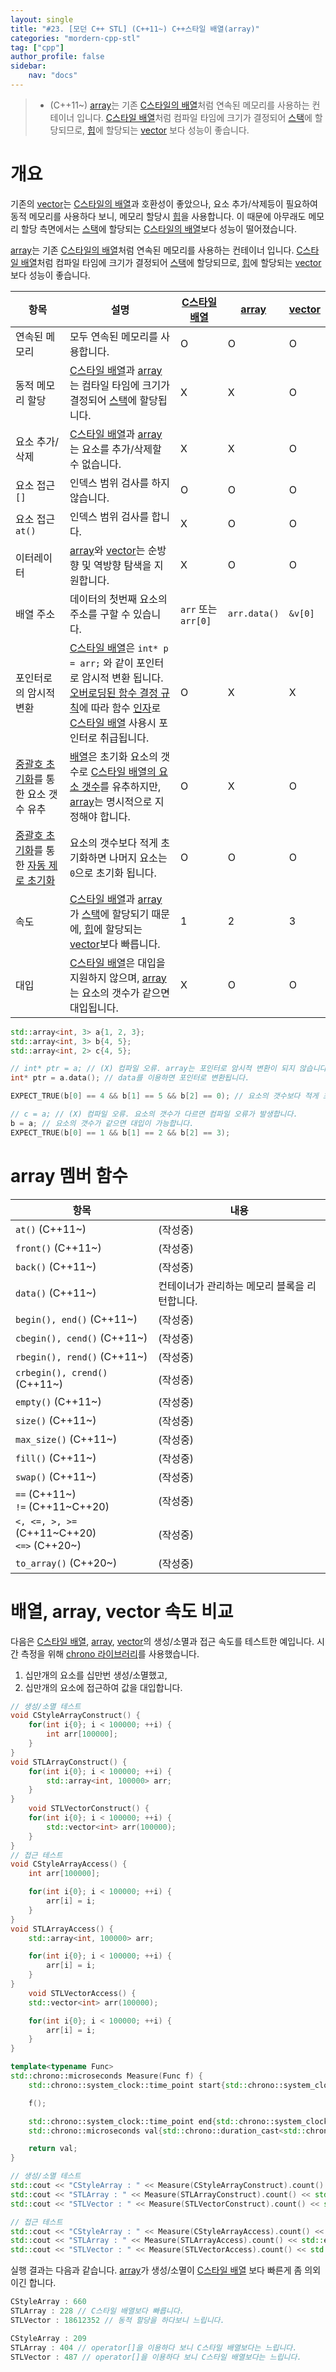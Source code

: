 ```yaml
---
layout: single
title: "#23. [모던 C++ STL] (C++11~) C++스타일 배열(array)"
categories: "mordern-cpp-stl"
tag: ["cpp"]
author_profile: false
sidebar: 
    nav: "docs"
---
```


> * (C++11~) [array](https://tango1202.github.io/mordern-cpp-stl/mordern-cpp-stl-array/)는 기존 [C스타일의 배열](https://tango1202.github.io/classic-cpp-guide/classic-cpp-guide-array/)처럼 연속된 메모리를 사용하는 컨테이너 입니다. [C스타일 배열](https://tango1202.github.io/classic-cpp-guide/classic-cpp-guide-array/)처럼 컴파일 타임에 크기가 결정되어 [스택](https://tango1202.github.io/classic-cpp-guide/classic-cpp-guide-memory-segment/#%EC%8A%A4%ED%83%9D)에 할당되므로, [힙](https://tango1202.github.io/classic-cpp-guide/classic-cpp-guide-memory-segment/#%ED%9E%99)에 할당되는 [vector](https://tango1202.github.io/classic-cpp-stl/classic-cpp-stl-vector/) 보다 성능이 좋습니다.

# 개요

기존의 [vector](https://tango1202.github.io/classic-cpp-stl/classic-cpp-stl-vector/)는 [C스타일의 배열](https://tango1202.github.io/classic-cpp-guide/classic-cpp-guide-array/)과 호환성이 좋았으나, 요소 추가/삭제등이 필요하여 동적 메모리를 사용하다 보니, 메모리 할당시 [힙](https://tango1202.github.io/classic-cpp-guide/classic-cpp-guide-memory-segment/#%ED%9E%99)을 사용합니다. 이 때문에 아무래도 메모리 할당 측면에서는 [스택](https://tango1202.github.io/classic-cpp-guide/classic-cpp-guide-memory-segment/#%EC%8A%A4%ED%83%9D)에 할당되는 [C스타일의 배열](https://tango1202.github.io/classic-cpp-guide/classic-cpp-guide-array/)보다 성능이 떨어졌습니다.

[array](https://tango1202.github.io/mordern-cpp-stl/mordern-cpp-stl-array/)는 기존 [C스타일의 배열](https://tango1202.github.io/classic-cpp-guide/classic-cpp-guide-array/)처럼 연속된 메모리를 사용하는 컨테이너 입니다. [C스타일 배열](https://tango1202.github.io/classic-cpp-guide/classic-cpp-guide-array/)처럼 컴파일 타임에 크기가 결정되어 [스택](https://tango1202.github.io/classic-cpp-guide/classic-cpp-guide-memory-segment/#%EC%8A%A4%ED%83%9D)에 할당되므로, [힙](https://tango1202.github.io/classic-cpp-guide/classic-cpp-guide-memory-segment/#%ED%9E%99)에 할당되는 [vector](https://tango1202.github.io/classic-cpp-stl/classic-cpp-stl-vector/) 보다 성능이 좋습니다.

|항목|설명|[C스타일 배열](https://tango1202.github.io/classic-cpp-guide/classic-cpp-guide-array/)|[array](https://tango1202.github.io/mordern-cpp-stl/mordern-cpp-stl-array/)|[vector](https://tango1202.github.io/classic-cpp-stl/classic-cpp-stl-vector/)|
|--|--|--|--|--|
|연속된 메모리|모두 연속된 메모리를 사용합니다.|O|O|O|
|동적 메모리 할당|[C스타일 배열](https://tango1202.github.io/classic-cpp-guide/classic-cpp-guide-array/)과 [array](https://tango1202.github.io/mordern-cpp-stl/mordern-cpp-stl-array/)는 컴타일 타임에 크기가 결정되어 [스택](https://tango1202.github.io/classic-cpp-guide/classic-cpp-guide-memory-segment/#%EC%8A%A4%ED%83%9D)에 할당됩니다.|X|X|O|
|요소 추가/삭제|[C스타일 배열](https://tango1202.github.io/classic-cpp-guide/classic-cpp-guide-array/)과 [array](https://tango1202.github.io/mordern-cpp-stl/mordern-cpp-stl-array/)는 요소를 추가/삭제할 수 없습니다.|X|X|O|
|요소 접근 `[]`|인덱스 범위 검사를 하지 않습니다.|O|O|O|
|요소 접근 `at()`|인덱스 범위 검사를 합니다.|X|O|O|
|이터레이터|[array](https://tango1202.github.io/mordern-cpp-stl/mordern-cpp-stl-array/)와 [vector](https://tango1202.github.io/classic-cpp-stl/classic-cpp-stl-vector/)는 순방향 및 역방향 탐색을 지원합니다.|X|O|O|
|배열 주소|데이터의 첫번째 요소의 주소를 구할 수 있습니다.|`arr` 또는 `arr[0]`|`arr.data()`|`&v[0]`|
|포인터로의 암시적 변환|[C스타일 배열](https://tango1202.github.io/classic-cpp-guide/classic-cpp-guide-array/)은 `int* p = arr;` 와 같이 포인터로 암시적 변환 됩니다.<br/>[오버로딩된 함수 결정 규칙](https://tango1202.github.io/classic-cpp-guide/classic-cpp-guide-function/#%EC%98%A4%EB%B2%84%EB%A1%9C%EB%94%A9%EB%90%9C-%ED%95%A8%EC%88%98-%EA%B2%B0%EC%A0%95-%EA%B7%9C%EC%B9%99)에 따라 함수 [인자](https://tango1202.github.io/classic-cpp-guide/classic-cpp-guide-function/#%EC%9D%B8%EC%9E%90%EB%A7%A4%EA%B0%9C%EB%B3%80%EC%88%98-parameter)로 [C스타일 배열](https://tango1202.github.io/classic-cpp-guide/classic-cpp-guide-array/) 사용시 포인터로 취급됩니다.|O|X|X|
|[중괄호 초기화](https://tango1202.github.io/mordern-cpp/mordern-cpp-uniform-initialization/)를 통한 요소 갯수 유추|[배열](https://tango1202.github.io/classic-cpp-guide/classic-cpp-guide-array/)은 초기화 요소의 갯수로 [C스타일 배열의 요소 갯수](https://tango1202.github.io/classic-cpp-guide/classic-cpp-guide-array/#%EB%B0%B0%EC%97%B4-%EC%9A%94%EC%86%8C%EC%9D%98-%EA%B0%AF%EC%88%98)를 유추하지만, [array](https://tango1202.github.io/mordern-cpp-stl/mordern-cpp-stl-array/)는 명시적으로 지정해야 합니다.|O|X|O|
|[중괄호 초기화](https://tango1202.github.io/mordern-cpp/mordern-cpp-uniform-initialization/)를 통한 [자동 제로 초기화](https://tango1202.github.io/classic-cpp-guide/classic-cpp-guide-initialization/#%EC%9E%90%EB%8F%99-%EC%A0%9C%EB%A1%9C-%EC%B4%88%EA%B8%B0%ED%99%94)|요소의 갯수보다 적게 초기화하면 나머지 요소는 `0`으로 초기화 됩니다.|O|O|O|
|속도|[C스타일 배열](https://tango1202.github.io/classic-cpp-guide/classic-cpp-guide-array/)과 [array](https://tango1202.github.io/mordern-cpp-stl/mordern-cpp-stl-array/)가 [스택](https://tango1202.github.io/classic-cpp-guide/classic-cpp-guide-memory-segment/#%EC%8A%A4%ED%83%9D)에 할당되기 때문에, [힙](https://tango1202.github.io/classic-cpp-guide/classic-cpp-guide-memory-segment/#%ED%9E%99)에 할당되는 [vector](https://tango1202.github.io/classic-cpp-stl/classic-cpp-stl-vector/)보다 빠릅니다.|1|2|3|
|대입|[C스타일 배열](https://tango1202.github.io/classic-cpp-guide/classic-cpp-guide-array/)은 대입을 지원하지 않으며, [array](https://tango1202.github.io/mordern-cpp-stl/mordern-cpp-stl-array/)는 요소의 갯수가 같으면 대입됩니다.|X|O|O|


```cpp
std::array<int, 3> a{1, 2, 3};
std::array<int, 3> b{4, 5}; 
std::array<int, 2> c{4, 5};   

// int* ptr = a; // (X) 컴파일 오류. array는 포인터로 암시적 변환이 되지 않습니다.
int* ptr = a.data(); // data를 이용하면 포인터로 변환됩니다.  

EXPECT_TRUE(b[0] == 4 && b[1] == 5 && b[2] == 0); // 요소의 갯수보다 적게 초기화하면 나머지 요소는 0으로 초기화 됩니다.

// c = a; // (X) 컴파일 오류. 요소의 갯수가 다르면 컴파일 오류가 발생합니다.
b = a; // 요소의 갯수가 같으면 대입이 가능합니다.
EXPECT_TRUE(b[0] == 1 && b[1] == 2 && b[2] == 3);
```
# array 멤버 함수

|항목|내용|
|--|--|
|`at()` (C++11~)|(작성중)|
|`front()` (C++11~)|(작성중)|
|`back()` (C++11~)|(작성중)|
|`data()` (C++11~)|컨테이너가 관리하는 메모리 블록을 리턴합니다.|
|`begin(), end()` (C++11~)|(작성중)|
|`cbegin(), cend()` (C++11~)|(작성중)|
|`rbegin(), rend()` (C++11~)|(작성중)|
|`crbegin(), crend()` (C++11~)|(작성중)|
|`empty()` (C++11~)|(작성중)|
|`size()` (C++11~)|(작성중)|
|`max_size()` (C++11~)|(작성중)|
|`fill()` (C++11~)|(작성중)|
|`swap()` (C++11~)|(작성중)|
|`==` (C++11~)<br/>`!=` (C++11~C++20)|(작성중)|
|`<, <=, >, >=` (C++11~C++20)<br/>`<=>` (C++20~)|(작성중)|
|`to_array()` (C++20~)|(작성중)|

# 배열, array, vector 속도 비교

다음은 [C스타일 배열](https://tango1202.github.io/classic-cpp-guide/classic-cpp-guide-array/), [array](https://tango1202.github.io/mordern-cpp-stl/mordern-cpp-stl-array/), [vector](https://tango1202.github.io/classic-cpp-stl/classic-cpp-stl-vector/)의 생성/소멸과 접근 속도를 테스트한 예입니다. 시간 측정을 위해 [chrono 라이브러리](https://tango1202.github.io/mordern-cpp-stl/mordern-cpp-stl-chrono/)를 사용했습니다.

1. 십만개의 요소를 십만번 생성/소멸했고,
2. 십만개의 요소에 접근하여 값을 대입합니다.

```cpp
// 생성/소멸 테스트
void CStyleArrayConstruct() {
    for(int i{0}; i < 100000; ++i) {
        int arr[100000];
    }        
}
void STLArrayConstruct() {
    for(int i{0}; i < 100000; ++i) {
        std::array<int, 100000> arr;
    }        
}
    void STLVectorConstruct() {
    for(int i{0}; i < 100000; ++i) {
        std::vector<int> arr(100000);
    }        
}      
// 접근 테스트
void CStyleArrayAccess() {
    int arr[100000];

    for(int i{0}; i < 100000; ++i) {
        arr[i] = i;
    }        
}
void STLArrayAccess() {
    std::array<int, 100000> arr;

    for(int i{0}; i < 100000; ++i) {
        arr[i] = i;
    }        
}
    void STLVectorAccess() {
    std::vector<int> arr(100000);

    for(int i{0}; i < 100000; ++i) {
        arr[i] = i;
    }        
}  

template<typename Func>
std::chrono::microseconds Measure(Func f) {
    std::chrono::system_clock::time_point start{std::chrono::system_clock::now()};    

    f();

    std::chrono::system_clock::time_point end{std::chrono::system_clock::now()};
    std::chrono::microseconds val{std::chrono::duration_cast<std::chrono::microseconds>(end - start)};

    return val;
}

// 생성/소멸 테스트
std::cout << "CStyleArray : " << Measure(CStyleArrayConstruct).count() << std::endl;
std::cout << "STLArray : " << Measure(STLArrayConstruct).count() << std::endl;
std::cout << "STLVector : " << Measure(STLVectorConstruct).count() << std::endl;

// 접근 테스트
std::cout << "CStyleArray : " << Measure(CStyleArrayAccess).count() << std::endl;
std::cout << "STLArray : " << Measure(STLArrayAccess).count() << std::endl;
std::cout << "STLVector : " << Measure(STLVectorAccess).count() << std::endl;

```

실행 결과는 다음과 같습니다.
[array](https://tango1202.github.io/mordern-cpp-stl/mordern-cpp-stl-array/)가 생성/소멸이 [C스타일 배열](https://tango1202.github.io/classic-cpp-guide/classic-cpp-guide-array/) 보다 빠른게 좀 의외이긴 합니다.

```cpp
CStyleArray : 660
STLArray : 228 // C스타일 배열보다 빠릅니다.
STLVector : 18612352 // 동적 할당을 하다보니 느립니다.

CStyleArray : 209
STLArray : 404 // operator[]을 이용하다 보니 C스타일 배열보다는 느립니다.
STLVector : 487 // operator[]을 이용하다 보니 C스타일 배열보다는 느립니다.
```